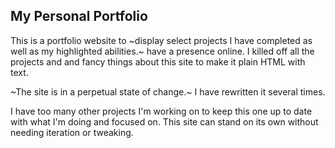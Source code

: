 ## My Personal Portfolio

This is a portfolio website to ~display select projects I have completed as well as my highlighted abilities.~ have a presence online. I killed off all the projects and and fancy things about this site to make it plain HTML with text.

~The site is in a perpetual state of change.~ I have rewritten it several times.

I have too many other projects I'm working on to keep this one up to date with what I'm doing and focused on. This site can stand on its own without needing iteration or tweaking.
